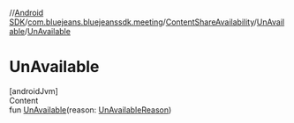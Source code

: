 //[Android SDK](../../../../index.md)/[com.bluejeans.bluejeanssdk.meeting](../../index.md)/[ContentShareAvailability](../index.md)/[UnAvailable](index.md)/[UnAvailable](-un-available.md)



# UnAvailable  
[androidJvm]  
Content  
fun [UnAvailable](-un-available.md)(reason: [UnAvailableReason](../../-un-available-reason/index.md))  



